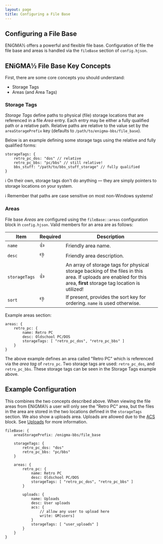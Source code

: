 ```yaml
---
layout: page
title: Configuring a File Base
---
```

## Configuring a File Base
ENiGMA½ offers a powerful and flexible file base. Configuration of file the file base and areas is handled via the `fileBase` section of `config.hjson`. 

## ENiGMA½ File Base Key Concepts
First, there are some core concepts you should understand:
* Storage Tags
* Areas (and Area Tags)

### Storage Tags
*Storage Tags* define paths to physical (file) storage locations that are referenced in a file *Area* entry. Each entry may be either a fully qualified path or a relative path. Relative paths are relative to the value set by the `areaStoragePrefix` key (defaults to `/path/to/enigma-bbs/file_base`). 

Below is an example defining some storage tags using the relative and fully qualified forms:

```hjson
storageTags: {
	retro_pc_dos: "dos" // relative
	retro_pc_bbs: "pc/bbs" // still relative!
	bbs_stuff: "/path/to/bbs_stuff_storage" // fully qualified
}
```

:information_source: On their own, storage tags don't do anything — they are simply pointers to storage locations on your system.

:information_source: Remember that paths are case sensitive on most non-Windows systems!

### Areas
File base *Areas* are configured using the `fileBase::areas` configuration block in `config.hjson`. Valid members for an area are as follows:

| Item | Required | Description |
|--------|---------------|------------------|
| `name` | :+1: | Friendly area name. |
| `desc` | :-1: | Friendly area description. |
| `storageTags` | :+1: | An array of storage tags for physical storage backing of the files in this area. If uploads are enabled for this area, **first** storage tag location is utilized! |
| `sort` | :-1: | If present, provides the sort key for ordering. `name` is used otherwise. |

Example areas section:

```hjson
areas: {
	retro_pc: {
		name: Retro PC
		desc: Oldschool PC/DOS
		storageTags: [ "retro_pc_dos", "retro_pc_bbs" ]
	}
}
```
The above example defines an area called "Retro PC" which is referenced via the *area tag* of `retro_pc`. Two storage tags are used: `retro_pc_dos`, and `retro_pc_bbs`. These storage tags can be seen in the Storage Tags example above.

## Example Configuration
This combines the two concepts described above. When viewing the file areas from ENiGMA½ a user will only see the "Retro PC" area, but the files in the area are stored in the two locations defined in the `storageTags` section. We also show a uploads area. Uploads are allowed due to the [ACS](acs.md) block. See [Uploads](uploads.md) for more information.

```hjson
fileBase: {
	areaStoragePrefix: /enigma-bbs/file_base

	storageTags: {
		retro_pc_dos: "dos"
		retro_pc_bbs: "pc/bbs"
	}

	areas: {
		retro_pc: {
			name: Retro PC
			desc: Oldschool PC/DOS
			storageTags: [ "retro_pc_dos", "retro_pc_bbs" ]
		}

		uploads: {
			name: Uploads
			desc: User uploads
			acs: {
				// allow any user to upload here
				write: GM[users]
			}
			storageTags: [ "user_uploads" ]
		}
	}
}
```

